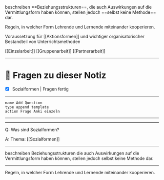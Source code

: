 beschreiben ==Beziehungsstrukturen==, die auch Auswirkungen auf die Vermittlungsform haben können, stellen jedoch ==selbst keine Methode== dar. 

Regeln, in welcher Form Lehrende und Lernende miteinander kooperieren.

Voraussetzung für [[Aktionsformen]] und wichtiger organisatorischer Bestandteil von Unterrichtsmethoden

[[Einzelarbeit]]
[[Gruppenarbeit]]
[[Partnerarbeit]]

---
# 🔎 Fragen zu dieser Notiz

- [x] Sozialformen  | Fragen fertig

---

```button
name Add Question
type append template
action Frage Anki einzeln
```
___
---

Q: Was sind Sozialformen?

A:  Thema: [[Sozialformen]] 
________
beschreiben Beziehungsstrukturen die auch Auswirkungen auf die Vermittlungsform haben können, stellen jedoch selbst keine Methode dar. 
___
Regeln, in welcher Form Lehrende und Lernende miteinander kooperieren.
<!--ID: 1711733703526-->









